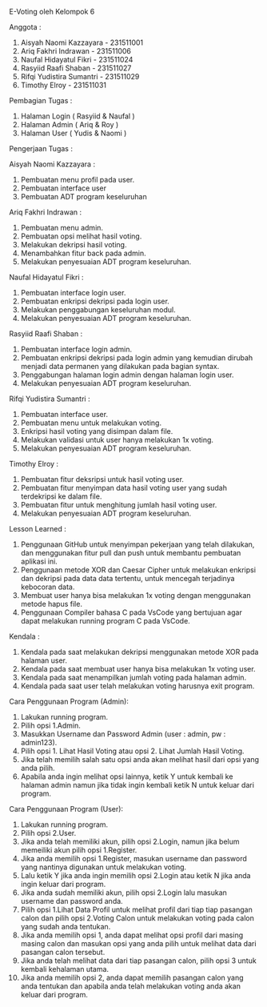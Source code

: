 E-Voting oleh Kelompok 6

Anggota :
1. Aisyah Naomi Kazzayara - 231511001
2. Ariq Fakhri Indrawan - 231511006
3. Naufal Hidayatul Fikri - 231511024
4. Rasyiid Raafi Shaban - 231511027
5. Rifqi Yudistira Sumantri - 231511029
6. Timothy Elroy - 231511031

Pembagian Tugas :
1. Halaman Login ( Rasyiid & Naufal )
2. Halaman Admin ( Ariq & Roy )
3. Halaman User ( Yudis & Naomi )

Pengerjaan Tugas :

Aisyah Naomi Kazzayara :
1. Pembuatan menu profil pada user.
2. Pembuatan interface user
3. Pembuatan ADT program keseluruhan

Ariq Fakhri Indrawan :
1. Pembuatan menu admin.
2. Pembuatan opsi melihat hasil voting.
3. Melakukan dekripsi hasil voting.
4. Menambahkan fitur back pada admin.
5. Melakukan penyesuaian ADT program keseluruhan.

Naufal Hidayatul Fikri :
1. Pembuatan interface login user.
2. Pembuatan enkripsi dekripsi pada login user.
3. Melakukan penggabungan keseluruhan modul.
4. Melakukan penyesuaian ADT program keseluruhan.

Rasyiid Raafi Shaban :
1. Pembuatan interface login admin. 
2. Pembuatan enkripsi dekripsi pada login admin yang kemudian dirubah menjadi data permanen yang dilakukan pada bagian syntax.
3. Penggabungan halaman login admin dengan halaman login user.
4. Melakukan penyesuaian ADT program keseluruhan.

Rifqi Yudistira Sumantri :
1. Pembuatan interface user.
2. Pembuatan menu untuk melakukan voting.
3. Enkripsi hasil voting yang disimpan dalam file.
4. Melakukan validasi untuk user hanya melakukan 1x voting.
5. Melakukan penyesuaian ADT program keseluruhan.

Timothy Elroy :
1. Pembuatan fitur deksripsi untuk hasil voting user.
2. Pembuatan fitur menyimpan data hasil voting user yang sudah terdekripsi ke dalam file.
3. Pembuatan fitur untuk menghitung jumlah hasil voting user.
4. Melakukan penyesuaian ADT program keseluruhan.

Lesson Learned :
1. Penggunaan GitHub untuk menyimpan pekerjaan yang telah dilakukan, dan menggunakan fitur pull dan push untuk membantu pembuatan aplikasi ini.
2. Penggunaan metode XOR dan Caesar Cipher untuk melakukan enkripsi dan dekripsi pada data data tertentu, untuk mencegah terjadinya kebocoran data.
3. Membuat user hanya bisa melakukan 1x voting dengan menggunakan metode hapus file.
4. Penggunaan Compiler bahasa C pada VsCode yang bertujuan agar dapat melakukan running program C pada VsCode.

Kendala :
1. Kendala pada saat melakukan dekripsi menggunakan metode XOR pada halaman user.
2. Kendala pada saat membuat user hanya bisa melakukan 1x voting user.
3. Kendala pada saat menampilkan jumlah voting pada halaman admin.
4. Kendala pada saat user telah melakukan voting harusnya exit program.

Cara Penggunaan Program (Admin):
1. Lakukan running program.
2. Pilih opsi 1.Admin.
3. Masukkan Username dan Password Admin (user : admin, pw : admin123).
4. Pilih opsi 1. Lihat Hasil Voting atau opsi 2. Lihat Jumlah Hasil Voting.
5. Jika telah memilih salah satu opsi anda akan melihat hasil dari opsi yang anda pilih.
6. Apabila anda ingin melihat opsi lainnya, ketik Y untuk kembali ke halaman admin namun jika tidak ingin kembali ketik N untuk keluar dari program.

Cara Penggunaan Program (User):
1. Lakukan running program.
2. Pilih opsi 2.User.
3. Jika anda telah memiliki akun, pilih opsi 2.Login, namun jika belum memeiliki akun pilih opsi 1.Register.
4. Jika anda memilih opsi 1.Register, masukan username dan password yang nantinya digunakan untuk melakukan voting.
5. Lalu ketik Y jika anda ingin memilih opsi 2.Login atau ketik N jika anda ingin keluar dari program.
6. Jika anda sudah memiliki akun, pilih opsi 2.Login lalu masukan username dan password anda.
7. Pilih opsi 1.Lihat Data Profil untuk melihat profil dari tiap tiap pasangan calon dan pilih opsi 2.Voting Calon untuk melakukan voting pada calon yang sudah anda tentukan.
8. Jika anda memilih opsi 1, anda dapat melihat opsi profil dari masing masing calon dan masukan opsi yang anda pilih untuk melihat data dari pasangan calon tersebut.
9. Jika anda telah melihat data dari tiap pasangan calon, pilih opsi 3 untuk kembali kehalaman utama.
10. Jika anda memilih opsi 2, anda dapat memilih pasangan calon yang anda tentukan dan apabila anda telah melakukan voting anda akan keluar dari program.
